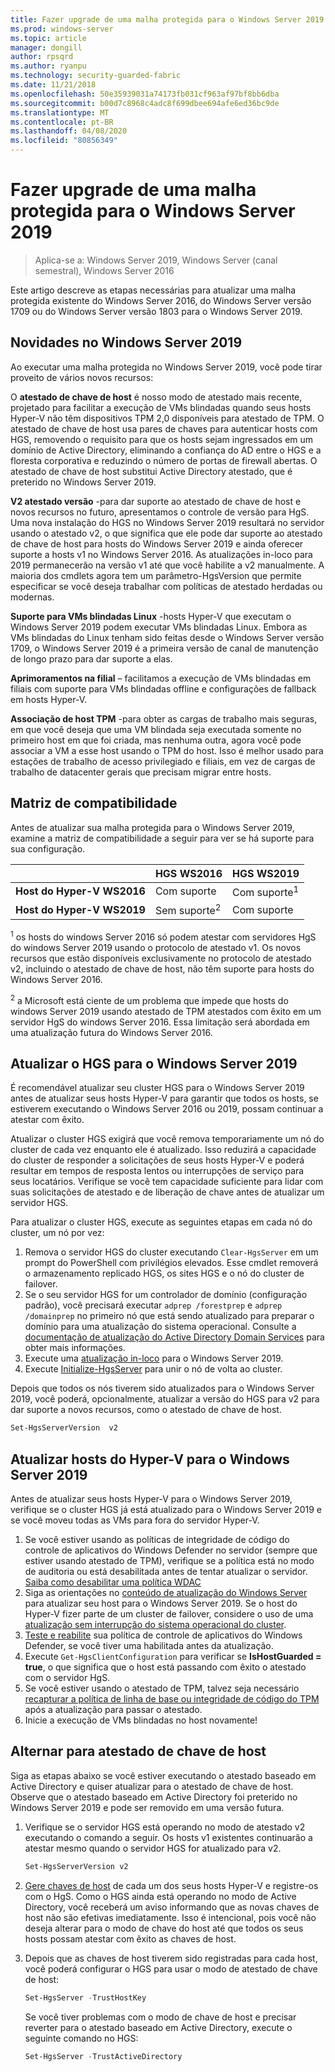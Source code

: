 ```yaml
---
title: Fazer upgrade de uma malha protegida para o Windows Server 2019
ms.prod: windows-server
ms.topic: article
manager: dongill
author: rpsqrd
ms.author: ryanpu
ms.technology: security-guarded-fabric
ms.date: 11/21/2018
ms.openlocfilehash: 50e35939031a74173fb031cf963af97bf8bb6dba
ms.sourcegitcommit: b00d7c8968c4adc8f699dbee694afe6ed36bc9de
ms.translationtype: MT
ms.contentlocale: pt-BR
ms.lasthandoff: 04/08/2020
ms.locfileid: "80856349"
---
```

# <a name="upgrade-a-guarded-fabric-to-windows-server-2019"></a>Fazer upgrade de uma malha protegida para o Windows Server 2019

> Aplica-se a: Windows Server 2019, Windows Server (canal semestral), Windows Server 2016

Este artigo descreve as etapas necessárias para atualizar uma malha protegida existente do Windows Server 2016, do Windows Server versão 1709 ou do Windows Server versão 1803 para o Windows Server 2019.

## <a name="whats-new-in-windows-server-2019"></a>Novidades no Windows Server 2019

Ao executar uma malha protegida no Windows Server 2019, você pode tirar proveito de vários novos recursos:

O **atestado de chave de host** é nosso modo de atestado mais recente, projetado para facilitar a execução de VMs blindadas quando seus hosts Hyper-V não têm dispositivos TPM 2,0 disponíveis para atestado de TPM. O atestado de chave de host usa pares de chaves para autenticar hosts com HGS, removendo o requisito para que os hosts sejam ingressados em um domínio de Active Directory, eliminando a confiança do AD entre o HGS e a floresta corporativa e reduzindo o número de portas de firewall abertas. O atestado de chave de host substitui Active Directory atestado, que é preterido no Windows Server 2019.

**V2 atestado versão** -para dar suporte ao atestado de chave de host e novos recursos no futuro, apresentamos o controle de versão para HgS. Uma nova instalação do HGS no Windows Server 2019 resultará no servidor usando o atestado v2, o que significa que ele pode dar suporte ao atestado de chave de host para hosts do Windows Server 2019 e ainda oferecer suporte a hosts v1 no Windows Server 2016. As atualizações in-loco para 2019 permanecerão na versão v1 até que você habilite a v2 manualmente. A maioria dos cmdlets agora tem um parâmetro-HgsVersion que permite especificar se você deseja trabalhar com políticas de atestado herdadas ou modernas.

**Suporte para VMs blindadas Linux** -hosts Hyper-V que executam o Windows Server 2019 podem executar VMs blindadas Linux. Embora as VMs blindadas do Linux tenham sido feitas desde o Windows Server versão 1709, o Windows Server 2019 é a primeira versão de canal de manutenção de longo prazo para dar suporte a elas.

**Aprimoramentos na filial** – facilitamos a execução de VMs blindadas em filiais com suporte para VMs blindadas offline e configurações de fallback em hosts Hyper-V.

**Associação de host TPM** -para obter as cargas de trabalho mais seguras, em que você deseja que uma VM blindada seja executada somente no primeiro host em que foi criada, mas nenhuma outra, agora você pode associar a VM a esse host usando o TPM do host. Isso é melhor usado para estações de trabalho de acesso privilegiado e filiais, em vez de cargas de trabalho de datacenter gerais que precisam migrar entre hosts.

## <a name="compatibility-matrix"></a>Matriz de compatibilidade

Antes de atualizar sua malha protegida para o Windows Server 2019, examine a matriz de compatibilidade a seguir para ver se há suporte para sua configuração.

|  | HGS WS2016 | HGS WS2019|
|---|---|---|
|**Host do Hyper-V WS2016** | Com suporte | Com suporte<sup>1</sup>|
|**Host do Hyper-V WS2019** | Sem suporte<sup>2</sup> | Com suporte|

<sup>1</sup> os hosts do windows Server 2016 só podem atestar com servidores HgS do windows Server 2019 usando o protocolo de atestado v1. Os novos recursos que estão disponíveis exclusivamente no protocolo de atestado v2, incluindo o atestado de chave de host, não têm suporte para hosts do Windows Server 2016.

<sup>2</sup> a Microsoft está ciente de um problema que impede que hosts do windows Server 2019 usando atestado de TPM atestados com êxito em um servidor HgS do windows Server 2016. Essa limitação será abordada em uma atualização futura do Windows Server 2016.

## <a name="upgrade-hgs-to-windows-server-2019"></a>Atualizar o HGS para o Windows Server 2019

É recomendável atualizar seu cluster HGS para o Windows Server 2019 antes de atualizar seus hosts Hyper-V para garantir que todos os hosts, se estiverem executando o Windows Server 2016 ou 2019, possam continuar a atestar com êxito.

Atualizar o cluster HGS exigirá que você remova temporariamente um nó do cluster de cada vez enquanto ele é atualizado. Isso reduzirá a capacidade do cluster de responder a solicitações de seus hosts Hyper-V e poderá resultar em tempos de resposta lentos ou interrupções de serviço para seus locatários. Verifique se você tem capacidade suficiente para lidar com suas solicitações de atestado e de liberação de chave antes de atualizar um servidor HGS.

Para atualizar o cluster HGS, execute as seguintes etapas em cada nó do cluster, um nó por vez:

1.  Remova o servidor HGS do cluster executando `Clear-HgsServer` em um prompt do PowerShell com privilégios elevados. Esse cmdlet removerá o armazenamento replicado HGS, os sites HGS e o nó do cluster de failover.
2.  Se o seu servidor HGS for um controlador de domínio (configuração padrão), você precisará executar `adprep /forestprep` e `adprep /domainprep` no primeiro nó que está sendo atualizado para preparar o domínio para uma atualização do sistema operacional. Consulte a [documentação de atualização do Active Directory Domain Services](https://docs.microsoft.com/windows-server/identity/ad-ds/deploy/upgrade-domain-controllers#supported-in-place-upgrade-paths) para obter mais informações.
3.  Execute uma [atualização in-loco](../../get-started-19/install-upgrade-migrate-19.md) para o Windows Server 2019.
4.  Execute [Initialize-HgsServer](guarded-fabric-configure-additional-hgs-nodes.md) para unir o nó de volta ao cluster.

Depois que todos os nós tiverem sido atualizados para o Windows Server 2019, você poderá, opcionalmente, atualizar a versão do HGS para v2 para dar suporte a novos recursos, como o atestado de chave de host.

```powershell
Set-HgsServerVersion  v2
```

## <a name="upgrade-hyper-v-hosts-to-windows-server-2019"></a>Atualizar hosts do Hyper-V para o Windows Server 2019

Antes de atualizar seus hosts Hyper-V para o Windows Server 2019, verifique se o cluster HGS já está atualizado para o Windows Server 2019 e se você moveu todas as VMs para fora do servidor Hyper-V.

1.  Se você estiver usando as políticas de integridade de código do controle de aplicativos do Windows Defender no servidor (sempre que estiver usando atestado de TPM), verifique se a política está no modo de auditoria ou está desabilitada antes de tentar atualizar o servidor. [Saiba como desabilitar uma política WDAC](https://docs.microsoft.com/windows/security/threat-protection/windows-defender-application-control/disable-windows-defender-application-control-policies)
2.  Siga as orientações no [conteúdo de atualização do Windows Server](../../upgrade/upgrade-overview.md) para atualizar seu host para o Windows Server 2019. Se o host do Hyper-V fizer parte de um cluster de failover, considere o uso de uma [atualização sem interrupção do sistema operacional do cluster](../../failover-clustering/Cluster-Operating-System-Rolling-Upgrade.md).
3.  [Teste e reabilite](https://docs.microsoft.com/windows/security/threat-protection/windows-defender-application-control/audit-windows-defender-application-control-policies) sua política de controle de aplicativos do Windows Defender, se você tiver uma habilitada antes da atualização.
4.  Execute `Get-HgsClientConfiguration` para verificar se **IsHostGuarded = true**, o que significa que o host está passando com êxito o atestado com o servidor HgS.
5.  Se você estiver usando o atestado de TPM, talvez seja necessário [recapturar a política de linha de base ou integridade de código do TPM](guarded-fabric-add-host-information-for-tpm-trusted-attestation.md) após a atualização para passar o atestado.
6.  Inicie a execução de VMs blindadas no host novamente!

## <a name="switch-to-host-key-attestation"></a>Alternar para atestado de chave de host

Siga as etapas abaixo se você estiver executando o atestado baseado em Active Directory e quiser atualizar para o atestado de chave de host. Observe que o atestado baseado em Active Directory foi preterido no Windows Server 2019 e pode ser removido em uma versão futura.

1.  Verifique se o servidor HGS está operando no modo de atestado v2 executando o comando a seguir. Os hosts v1 existentes continuarão a atestar mesmo quando o servidor HGS for atualizado para v2.

    ```powershell
    Set-HgsServerVersion v2
    ```

2.  [Gere chaves de host](guarded-fabric-create-host-key.md) de cada um dos seus hosts Hyper-V e registre-os com o HgS. Como o HGS ainda está operando no modo de Active Directory, você receberá um aviso informando que as novas chaves de host não são efetivas imediatamente. Isso é intencional, pois você não deseja alterar para o modo de chave do host até que todos os seus hosts possam atestar com êxito as chaves de host.

3.  Depois que as chaves de host tiverem sido registradas para cada host, você poderá configurar o HGS para usar o modo de atestado de chave de host:

    ```powershell
    Set-HgsServer -TrustHostKey
    ```

    Se você tiver problemas com o modo de chave de host e precisar reverter para o atestado baseado em Active Directory, execute o seguinte comando no HGS:

    ```powershell
    Set-HgsServer -TrustActiveDirectory
    ```